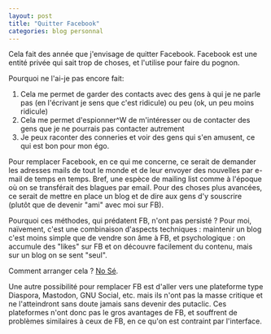 ```yaml
---
layout: post
title: "Quitter Facebook"
categories: blog personnal
---
```


Cela fait des année que j'envisage de quitter Facebook. Facebook est une entité
privée qui sait trop de choses, et l'utilise pour faire du pognon.

Pourquoi ne l'ai-je pas encore fait:

1. Cela me permet de garder des contacts avec des gens à qui je ne parle pas (en l'écrivant je sens que c'est ridicule) ou peu (ok, un peu moins ridicule)
2. Cela me permet d'espionner^W de m'intéresser ou de contacter des gens que je ne pourrais pas contacter autrement
3. Je peux raconter des conneries et voir des gens qui s'en amusent, ce qui est bon pour mon égo.


Pour remplacer Facebook, en ce qui me concerne, ce serait de demander les
adresses mails de tout le monde et de leur envoyer des nouvelles par e-mail de
temps en temps. Bref, une espèce de mailing list comme à l'époque où on se
transférait des blagues par email. Pour des choses plus avancées, ce serait de
mettre en place un blog et de dire aux gens d'y souscrire (plutôt que de devenir
"ami" avec moi sur FB). 

Pourquoi ces méthodes, qui prédatent FB, n'ont pas persisté ? Pour moi,
naïvement, c'est une combinaison d'aspects techniques : 
    maintenir un blog c'est moins simple que de vendre son âme à FB,
et psychologique :
    on accumule des "likes" sur FB et on découvre facilement du contenu, mais
    sur un blog on se sent "seul".

Comment arranger cela ?
[No Sé](https://fr.tintin.com/albums/show/id/14/page/0/0/le-temple-du-soleil).

Une autre possibilité pour remplacer FB est d'aller vers une plateforme type
Diaspora, Mastodon, GNU Social, etc. mais ils n'ont pas la masse critique et ne
l'atteindront sans doute jamais sans devenir des putaclic. Ces plateformes n'ont
donc pas le gros avantages de FB, et souffrent de problèmes similaires à ceux de
FB, en ce qu'on est contraint par l'interface.
